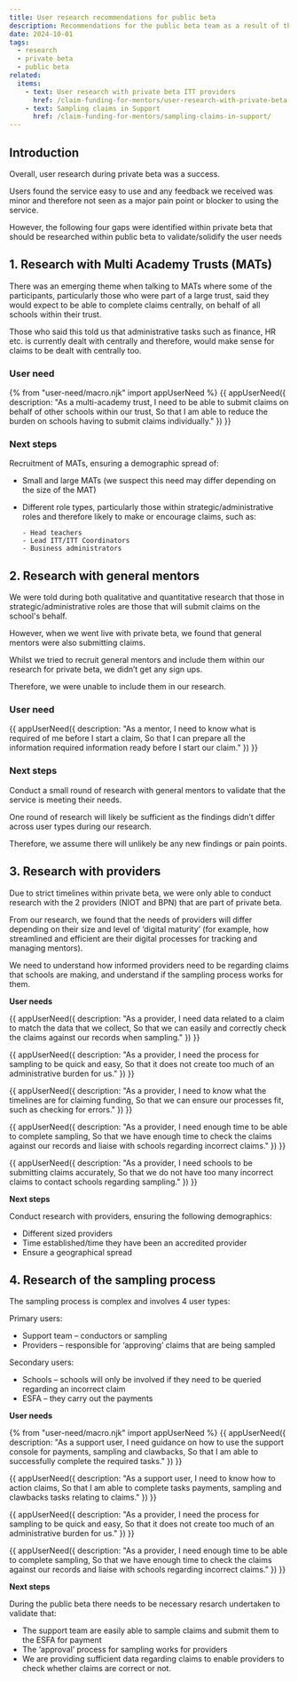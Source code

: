 ```yaml
---
title: User research recommendations for public beta
description: Recommendations for the public beta team as a result of the user research undertaken during private beta
date: 2024-10-01
tags:
  - research
  - private beta
  - public beta
related:
  items:
    - text: User research with private beta ITT providers
      href: /claim-funding-for-mentors/user-research-with-private-beta-itt-providers/
    - text: Sampling claims in Support
      href: /claim-funding-for-mentors/sampling-claims-in-support/
---
```


## Introduction

Overall, user research during private beta was a success.

Users found the service easy to use and any feedback we received was minor and therefore not seen as a major pain point or blocker to using the service.

However, the following four gaps were identified within private beta that should be researched within public beta to validate/solidify the user needs

## 1. Research with Multi Academy Trusts (MATs)

There was an emerging theme when talking to MATs where some of the participants, particularly those who were part of a large trust, said they would expect to be able to complete claims centrally, on behalf of all schools within their trust.

Those who said this told us that administrative tasks such as finance, HR etc. is currently dealt with centrally and therefore, would make sense for claims to be dealt with centrally too.

### User need

{% from "user-need/macro.njk" import appUserNeed %}
{{ appUserNeed({
  description: "As a multi-academy trust,
  I need to be able to submit claims on behalf of other schools within our trust,
 So that I am able to reduce the burden on schools having to submit claims individually."
}) }}

### Next steps

Recruitment of MATs, ensuring a demographic spread of:

- Small and large MATs (we suspect this need may differ depending on the size of the MAT)
- Different role types, particularly those within strategic/administrative roles and therefore likely to make or encourage claims, such as:

      - Head teachers
      - Lead ITT/ITT Coordinators
      - Business administrators

## 2. Research with general mentors

We were told during both qualitative and quantitative research that those in strategic/administrative roles are those that will submit claims on the school's behalf.

However, when we went live with private beta, we found that general mentors were also submitting claims.

Whilst we tried to recruit general mentors and include them within our research for private beta, we didn’t get any sign ups.

Therefore, we were unable to include them in our research.

### User need

{{ appUserNeed({
  description: "As a mentor,
  I need to know what is required of me before I start a claim,
 So that I can prepare all the information required information ready before I start our claim."
}) }}

### Next steps

Conduct a small round of research with general mentors to validate that the service is meeting their needs.

One round of research will likely be sufficient as the findings didn’t differ across user types during our research.

Therefore, we assume there will unlikely be any new findings or pain points.

## 3. Research with providers

Due to strict timelines within private beta, we were only able to conduct research with the 2 providers (NIOT and BPN) that are part of private beta.

From our research, we found that the needs of providers will differ depending on their size and level of ‘digital maturity’ (for example, how streamlined and efficient are their digital processes for tracking and managing mentors).

We need to understand how informed providers need to be regarding claims that schools are making, and understand if the sampling process works for them.

**User needs**

{{ appUserNeed({
description: "As a provider,
I need data related to a claim to match the data that we collect,
So that we can easily and correctly check the claims against our records when sampling."
}) }}

{{ appUserNeed({
description: "As a provider,
I need the process for sampling to be quick and easy,
So that it does not create too much of an administrative burden for us."
}) }}

{{ appUserNeed({
description: "As a provider,
I need to know what the timelines are for claiming funding,
So that we can ensure our processes fit, such as checking for errors."
}) }}

{{ appUserNeed({
description: "As a provider,
I need enough time to be able to complete sampling,
So that we have enough time to check the claims against our records and liaise with schools regarding incorrect claims."
}) }}

{{ appUserNeed({
description: "As a provider,
I need schools to be submitting claims accurately,
So that we do not have too many incorrect claims to contact schools regarding sampling."
}) }}

**Next steps**

Conduct research with providers, ensuring the following demographics:

- Different sized providers
- Time established/time they have been an accredited provider
- Ensure a geographical spread

## 4. Research of the sampling process

The sampling process is complex and involves 4 user types:

Primary users:

- Support team – conductors or sampling
- Providers – responsible for ‘approving’ claims that are being sampled

Secondary users:

- Schools – schools will only be involved if they need to be queried regarding an incorrect claim
- ESFA – they carry out the payments

**User needs**

{% from "user-need/macro.njk" import appUserNeed %}
{{ appUserNeed({
  description: "As a support user,
  I need guidance on how to use the support console for payments, sampling and clawbacks,
  So that I am able to successfully complete the required tasks."
}) }}

{{ appUserNeed({
  description: "As a support user,
  I need to know how to action claims,
  So that I am able to complete tasks payments, sampling and clawbacks tasks relating to claims."
}) }}

 {{ appUserNeed({
 description: "As a provider,
 I need the process for sampling to be quick and easy,
 So that it does not create too much of an administrative burden for us."
 }) }}

 {{ appUserNeed({
 description: "As a provider,
 I need enough time to be able to complete sampling,
 So that we have enough time to check the claims against our records and liaise with schools regarding incorrect claims."
 }) }}

**Next steps**

During the public beta there needs to be necessary resarch undertaken to validate that:

- The support team are easily able to sample claims and submit them to the ESFA for payment
- The ‘approval’ process for sampling works for providers
- We are providing sufficient data regarding claims to enable providers to check whether claims are correct or not.
